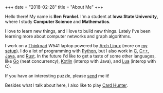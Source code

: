 +++
date = "2018-02-28"
title = "About Me"
+++

Hello there! My name is **Ben Frankel**. I'm a student at **Iowa State University**, where I study **Computer Science** and **Mathematics**.

I love to learn new things, and I love to build new things. Lately I've been learning more about computer networks and graph algorithms.

I work on a [Thinkpad] W541 laptop powered by [Arch Linux] \(more on [my setup]). I do a lot of programming with [Python], but I also work in [C], [C++], [Java], and [Rust]. In the future I'd like to get a taste of some other languages, like [Go] \(neat concurrency), [Kotlin] \(interop with Java), and [Lua] \(interop with C).

If you have an interesting puzzle, please [send](mailto:ben.frankel7@gmail.com) me it!

Besides what I talk about here, I also like to play [Card Hunter].

[Python]: https://www.python.org
[C]: https://en.wikipedia.org/wiki/C_%28programming_language%29
[C++]: https://en.wikipedia.org/wiki/C%2B%2B
[Java]: https://en.wikipedia.org/wiki/Java_%28programming_language%29
[Rust]: https://rustlang.org
[Go]: https://en.wikipedia.org/wiki/Go_(programming_language)
[Kotlin]: https://kotlinlang.org
[Lua]: https://en.wikipedia.org/wiki/Lua_(programming_language)

[Thinkpad]: https://en.wikipedia.org/wiki/ThinkPad
[Arch Linux]: https://wiki.archlinux.org/index.php/Arch_Linux
[my setup]: https://github.com/benfrankel/dotfiles

[Card Hunter]: https://game.cardhunter.com
